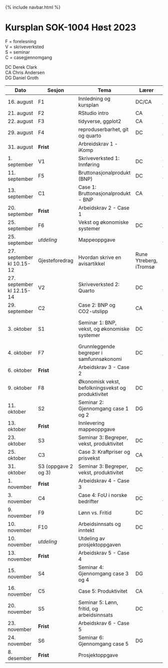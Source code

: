 {% include navbar.html %}
#  Kursplan SOK-1004 Høst 2023

F = forelesning      
V = skriveverksted        
S = seminar       
C = casegjennomgang   

DC Derek Clark     
CA Chris Andersen     
DG Daniel Groth     



|Dato <img width=100/>| Sesjon <img width=80/>   | Tema                                                              | Lærer  | Ressurser <img width=200/>  |
|--------|----------------|----------------------------------------------------------------------|-----------|--------------------------------------|
|16. august|F1   | Innledning og kursplan                        | DC/CA       | [Ressursside](/ressurssider/F1.md){:target='_blank_'} | 
|21. august|F2  | RStudio intro  | CA | [Ressursside](/ressurssider/F2.md){:target='_blank_'} |
|22. august|F3   | tidyverse, ggplot2  |CA     | [Ressursside](/ressurssider/F3.md){:target='_blank_'}  |
|29. august|F4    | reproduserbarhet, git og quarto | DC| [Ressursside](/ressurssider/F4.md){:target='_blank_'} |
|31. august|**Frist**| Arbreidskrav 1 - iKomp|  | Leveres i [Canvas](https://uit.instructure.com/courses/31410/assignments){:target='_blank_'} innen kl 16.00|
|1. september|V1   | Skriveverksted 1: Innføring   | DC       | [Notater](/forelesninger/skriveverk_lysbilder.pdf){:target='_blank_'} <br> [Praktisk oppgave](/oppgaver/praktisk_øvelse.pdf){:target='_blank_'} |
|11. september|F5   | Bruttonasjonalprodukt (BNP)    | DC       | [Ressursside](ressurssider/F5.md){:target='_blank_'}  |
|13. september|C1 | Case 1: Bruttonasjonalprodukt - BNP | CA       | [lenke til case](case.md){:target='_blank_'} |
|20. september|**Frist**|Arbeidskrav 2 - Case 1|  |Leveres i [Canvas](https://uit.instructure.com/courses/31410/assignments){:target='_blank_'} innen kl 16.00|
|25. september| F6     | Vekst og økonomiske systemer  | DC | [Ressursside](/ressurssider/F6.md){:target='_blank_'}   | 
|25. september|*utdeling*| Mappeoppgave |  | [Oppgave](/eksamen/mappeoppgave.md){:target='_blank_'}|
|27. september <br> kl 10.15-12 | Gjesteforedrag | Hvordan skrive en avisartikkel |   Rune Ytreberg, iTromsø| |
|27. september <br> kl 12.15-14|V2   | Skriveverksted 2: Quarto  |DC | [Filer](skriveverksted_2.md) |
|29. september|C2   | Case 2: BNP og CO2-utslipp  |CA |  [lenke til case](case.md) |
|3. oktober|S1| Seminar 1: BNP, vekst, og økonomiske systemer | DC |[Oppgaver](/seminar/s1.md){:target='_blank_'}<br> [Notater](/seminar/SOK_1004_h23_Seminar_1_ ekstra.pdf){:target='_blank_'} |
|4. oktober|F7    | Grunnleggende begreper i samfunnsøkonomi           | DC | [Ressursside](/ressurssider/F7.md){:target='_blank_'}   |
|6. oktober|**Frist**|Arbeidskrav 3 - Case 2|  |Leveres i [Canvas](https://uit.instructure.com/courses/31410/assignments){:target='_blank_'} innen kl 16.00|
|9. oktober|F8   | Økonomisk vekst, befolkningsvekst og produktivitet | DC | [Ressursside](/ressurssider/F8.md){:target='_blank_'}   |
|11. oktober| S2  | Seminar 2: Gjennomgang case 1 og 2 | DG |  |
|13. oktober|**Frist**    | Innlevering mappeoppgave        | | Leveres i [Wiseflow](https://europe.wiseflow.net/login){:target='_blank_'} innen kl 13.00  |
|23. oktober| S3  | Seminar 3: Begreper, vekst, produktivitet | DC |[Oppgaver](/seminar/s3.md){:target='_blank_'}   |
|25. oktober|C3  | Case 3: Kraftpriser og prisvekst |CA| [lenke til case](case.md)  |
|31. oktober| S3 (oppgave 2 og 3)  | Seminar 3: Begreper, vekst, produktivitet | DC |[Oppgaver](/seminar/s3.md){:target='_blank_'}  |
|1. november|**Frist**|Arbeidskrav 4 - Case 3|  |Leveres i [Canvas](https://uit.instructure.com/courses/31410/assignments){:target='_blank_'} innen kl 16.00|
|3. november|C4   | Case 4: FoU i norske bedrifter          | DC | [lenke til case](case.md) |
|9. november|F9 | Lønn vs. Fritid  | DC | [Ressursside](/ressurssider/F9.md){:target='_blank_'}   | 
|10. november |F10  | Arbeidsinnsats og inntekt  | DC         | [Ressursside](/ressurssider/F10.md){:target='_blank_'}   |
|10. november |*utdeling*  | Utdeling av prosjektoppgaven      |        | [Prosjektoppgave kommer her]() |
|13. november|**Frist**|Arbeidskrav 5 - Case 4|  |Leveres i [Canvas](https://uit.instructure.com/courses/31410/assignments){:target='_blank_'} innen kl 16.00|
|15. november| S4  | Seminar 4: Gjennomgang case 3 og 4 | DG |  |
|16. november |C5    | Case 5: Produktivitet |CA | [lenke til case](case.md) |
|20. november| S5  | Seminar 5: Lønn, fritid, og arbeidsinnsats | DC |[Oppgaver](/seminar/s5.md){:target='_blank_'} |
|23. november|**Frist**|Arbeidskrav 6 - Case 5|  |Leveres i [Canvas](https://uit.instructure.com/courses/31410/assignments){:target='_blank_'} innen kl 16.00|
|24. november| S6  | Seminar 6: Gjennomgang case 5 | DG |  |
|8. desember |**Frist**  | Prosjektoppgave       |         | Leveres i [Wiseflow](https://europe.wiseflow.net/login){:target='_blank_'} innen kl 13.00 |
